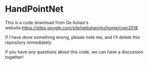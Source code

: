 # HandPointNet

This is a code download from Ge liuhao's website:https://sites.google.com/site/geliuhaontu/home/cvpr2018

If I have done something wrong, please note me, and I'll delete this repository immediately.

if you have any questions about this code, we can have a discussion together!
